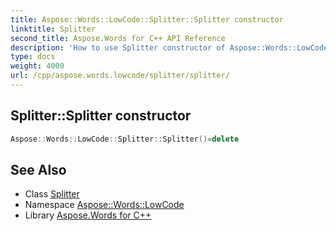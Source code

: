 ```yaml
---
title: Aspose::Words::LowCode::Splitter::Splitter constructor
linktitle: Splitter
second_title: Aspose.Words for C++ API Reference
description: 'How to use Splitter constructor of Aspose::Words::LowCode::Splitter class in C++.'
type: docs
weight: 4000
url: /cpp/aspose.words.lowcode/splitter/splitter/
---
```

## Splitter::Splitter constructor




```cpp
Aspose::Words::LowCode::Splitter::Splitter()=delete
```

## See Also

* Class [Splitter](../)
* Namespace [Aspose::Words::LowCode](../../)
* Library [Aspose.Words for C++](../../../)
